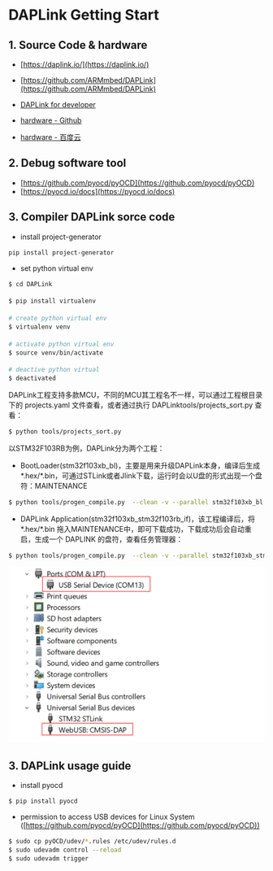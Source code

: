 # DAPLink Getting Start

## 1. Source Code & hardware

* [https://daplink.io/](https://daplink.io/)
* [https://github.com/ARMmbed/DAPLink](https://github.com/ARMmbed/DAPLink)
* [DAPLink for developer](https://github.com/ARMmbed/DAPLink/blob/main/docs/DEVELOPERS-GUIDE.md)

* [hardware - Github](https://github.com/ARMmbed/mbed-HDK)
* [hardware - 百度云](https://pan.baidu.com/s/1NktC9op43o8bOS94AL68eQ?pwd=amif)

## 2. Debug software tool 

* [https://github.com/pyocd/pyOCD](https://github.com/pyocd/pyOCD)
* [https://pyocd.io/docs](https://pyocd.io/docs)


## 3. Compiler DAPLink sorce code

* install project-generator

```bash
pip install project-generator
```


* set python virtual env

```bash
$ cd DAPLink

$ pip install virtualenv

# create python virtual env
$ virtualenv venv

# activate python virtual env
$ source venv/bin/activate

# deactive python virtual
$ deactivated
```


DAPLink工程支持多款MCU，不同的MCU其工程名不一样，可以通过工程根目录下的 projects.yaml 文件查看，或者通过执行 DAPLinktools/projects_sort.py 查看：

```bash
$ python tools/projects_sort.py
```

以STM32F103RB为例，DAPLink分为两个工程：

* BootLoader(stm32f103xb_bl)，主要是用来升级DAPLink本身，编译后生成*.hex/*.bin，可通过STLink或者Jlink下载，运行时会以U盘的形式出现一个盘符：MAINTENANCE

```bash
$ python tools/progen_compile.py  --clean -v --parallel stm32f103xb_bl
```

* DAPLink Application(stm32f103xb_stm32f103rb_if)，该工程编译后，将*.hex/*.bin 拖入MAINTENANCE中，即可下载成功，下载成功后会自动重启，生成一个 DAPLINK 的盘符，查看任务管理器：

```bash
$ python tools/progen_compile.py  --clean -v --parallel stm32f103xb_stm32f103rb_if
```

![](img/daplink.png)

## 3. DAPLink usage guide

* install pyocd

```bash
$ pip install pyocd
```

* permission to access USB devices for Linux System ([https://github.com/pyocd/pyOCD](https://github.com/pyocd/pyOCD))

```bash
$ sudo cp pyOCD/udev/*.rules /etc/udev/rules.d
$ sudo udevadm control --reload
$ sudo udevadm trigger 
```





